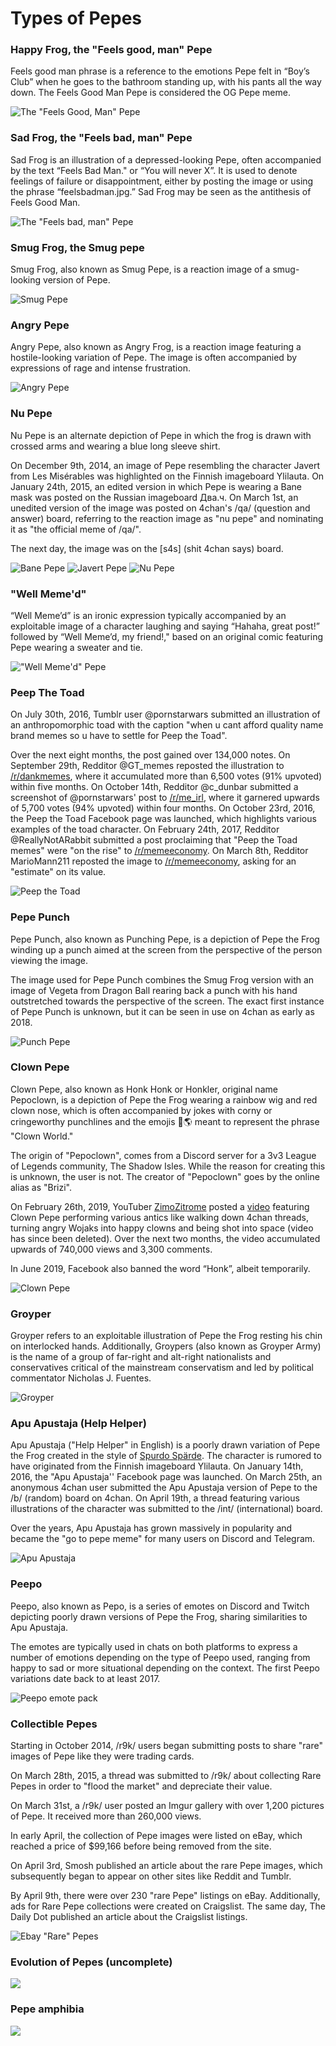 # Types of Pepes

### Happy Frog, the "Feels good, man" Pepe

Feels good man phrase is a reference to the emotions Pepe felt in “Boy’s Club” when he goes to the bathroom standing up, with his pants all the way down. The Feels Good Man Pepe is considered the OG Pepe meme.

![The "Feels Good, Man" Pepe](<../../.gitbook/assets/feelsgoodman pepe.png>)

### Sad Frog, the "Feels bad, man" Pepe

Sad Frog is an illustration of a depressed-looking Pepe, often accompanied by the text “Feels Bad Man." or “You will never X”. It is used to denote feelings of failure or disappointment, either by posting the image or using the phrase “feelsbadman.jpg.” Sad Frog may be seen as the antithesis of Feels Good Man.

![The "Feels bad, man" Pepe](<../../.gitbook/assets/Feels bad man pepe.png>)

### Smug Frog, the Smug pepe

Smug Frog, also known as Smug Pepe, is a reaction image of a smug-looking version of Pepe.

![Smug Pepe](<../../.gitbook/assets/smug pepe (1).png>)

### Angry Pepe

Angry Pepe, also known as Angry Frog, is a reaction image featuring a hostile-looking variation of Pepe. The image is often accompanied by expressions of rage and intense frustration.

![Angry Pepe](<../../.gitbook/assets/angry pepe.png>)

### Nu Pepe

Nu Pepe is an alternate depiction of Pepe in which the frog is drawn with crossed arms and wearing a blue long sleeve shirt.

On December 9th, 2014, an image of Pepe resembling the character Javert from Les Misérables was highlighted on the Finnish imageboard Ylilauta. On January 24th, 2015, an edited version in which Pepe is wearing a Bane mask was posted on the Russian imageboard Два.ч. On March 1st, an unedited version of the image was posted on 4chan's /qa/ (question and answer) board, referring to the reaction image as "nu pepe" and nominating it as "the official meme of /qa/".

The next day, the image was on the \[s4s] (shit 4chan says) board.

![Bane Pepe](<../../.gitbook/assets/bane pepe.jpg>) ![Javert Pepe](<../../.gitbook/assets/javert pepe.jpg>) ![Nu Pepe](<../../.gitbook/assets/nu pepe.png>)

### "Well Meme'd"

“Well Meme’d” is an ironic expression typically accompanied by an exploitable image of a character laughing and saying “Hahaha, great post!” followed by “Well Meme’d, my friend!," based on an original comic featuring Pepe wearing a sweater and tie.

!["Well Meme'd" Pepe](<../../.gitbook/assets/well memed.jpg>)

### Peep The Toad

On July 30th, 2016, Tumblr user @pornstarwars submitted an illustration of an anthropomorphic toad with the caption "when u cant afford quality name brand memes so u have to settle for Peep the Toad".

Over the next eight months, the post gained over 134,000 notes. On September 29th, Redditor @GT\_memes reposted the illustration to [/r/dankmemes](https://www.reddit.com/r/dankmemes/), where it accumulated more than 6,500 votes (91% upvoted) within five months. On October 14th, Redditor @c\_dunbar submitted a screenshot of @pornstarwars' post to [/r/me\_irl](https://www.reddit.com/r/me\_irl/), where it garnered upwards of 5,700 votes (94% upvoted) within four months. On October 23rd, 2016, the Peep the Toad Facebook page was launched, which highlights various examples of the toad character. On February 24th, 2017, Redditor @ReallyNotARabbit submitted a post proclaiming that "Peep the Toad memes" were "on the rise" to [/r/memeeconomy](https://www.reddit.com/r/MemeEconomy/). On March 8th, Redditor MarioMann211 reposted the image to [/r/memeeconomy](https://www.reddit.com/r/MemeEconomy/), asking for an "estimate" on its value.

![Peep the Toad](<../../.gitbook/assets/peep the toad.jpg>)

### Pepe Punch

Pepe Punch, also known as Punching Pepe, is a depiction of Pepe the Frog winding up a punch aimed at the screen from the perspective of the person viewing the image.

The image used for Pepe Punch combines the Smug Frog version with an image of Vegeta from Dragon Ball rearing back a punch with his hand outstretched towards the perspective of the screen. The exact first instance of Pepe Punch is unknown, but it can be seen in use on 4chan as early as 2018.

![Punch Pepe](<../../.gitbook/assets/punch pepe1.jpg>)

### Clown Pepe

Clown Pepe, also known as Honk Honk or Honkler, original name Pepoclown, is a depiction of Pepe the Frog wearing a rainbow wig and red clown nose, which is often accompanied by jokes with corny or cringeworthy punchlines and the emojis 🤡🌎 meant to represent the phrase "Clown World."

The origin of "Pepoclown", comes from a Discord server for a 3v3 League of Legends community, The Shadow Isles. While the reason for creating this is unknown, the user is not. The creator of "Pepoclown" goes by the online alias as "Brizi".

On February 26th, 2019, YouTuber [ZimoZitrome](https://www.youtube.com/channel/UC99lkbVG8I5hRSZa4FD8zgw) posted a [video](https://www.youtube.com/watch?v=e-6eWEhjMa4) featuring Clown Pepe performing various antics like walking down 4chan threads, turning angry Wojaks into happy clowns and being shot into space (video has since been deleted). Over the next two months, the video accumulated upwards of 740,000 views and 3,300 comments.

In June 2019, Facebook also banned the word “Honk”, albeit temporarily.

![Clown Pepe](<../../.gitbook/assets/clown pepe.jpg>)

### Groyper

Groyper refers to an exploitable illustration of Pepe the Frog resting his chin on interlocked hands. Additionally, Groypers (also known as Groyper Army) is the name of a group of far-right and alt-right nationalists and conservatives critical of the mainstream conservatism and led by political commentator Nicholas J. Fuentes.

![Groyper](../../.gitbook/assets/Groyper\_cartoon.png)

### **Apu Apustaja (Help Helper)**

Apu Apustaja ("Help Helper" in English) is a poorly drawn variation of Pepe the Frog created in the style of [Spurdo Spärde](https://knowyourmeme.com/memes/spurdo-sparde). The character is rumored to have originated from the Finnish imageboard Ylilauta. On January 14th, 2016, the "Apu Apustaja'' Facebook page was launched. On March 25th, an anonymous 4chan user submitted the Apu Apustaja version of Pepe to the /b/ (random) board on 4chan. On April 19th, a thread featuring various illustrations of the character was submitted to the /int/ (international) board.

Over the years, Apu Apustaja has grown massively in popularity and became the "go to pepe meme" for many users on Discord and Telegram.

![Apu Apustaja](<../../.gitbook/assets/apu apustaja1.png>)

### Peepo

Peepo, also known as Pepo, is a series of emotes on Discord and Twitch depicting poorly drawn versions of Pepe the Frog, sharing similarities to Apu Apustaja.

The emotes are typically used in chats on both platforms to express a number of emotions depending on the type of Peepo used, ranging from happy to sad or more situational depending on the context. The first Peepo variations date back to at least 2017.

![Peepo emote pack](<../../.gitbook/assets/peepo variants2.jpg>)

### Collectible Pepes

Starting in October 2014, /r9k/ users began submitting posts to share "rare" images of Pepe like they were trading cards.

On March 28th, 2015, a thread was submitted to /r9k/ about collecting Rare Pepes in order to "flood the market" and depreciate their value.

On March 31st, a /r9k/ user posted an Imgur gallery with over 1,200 pictures of Pepe. It received more than 260,000 views.

In early April, the collection of Pepe images were listed on eBay, which reached a price of $99,166 before being removed from the site.

On April 3rd, Smosh published an article about the rare Pepe images, which subsequently began to appear on other sites like Reddit and Tumblr.

By April 9th, there were over 230 "rare Pepe" listings on eBay. Additionally, ads for Rare Pepe collections were created on Craigslist. The same day, The Daily Dot published an article about the Craigslist listings.

![Ebay "Rare" Pepes](<../../.gitbook/assets/ebay rare pepes2.png>)

### Evolution of Pepes (uncomplete)

![](../../.gitbook/assets/rare-pepe.png)

### Pepe amphibia

![](../../.gitbook/assets/FKCDz6OXMAUbGeM.png)
